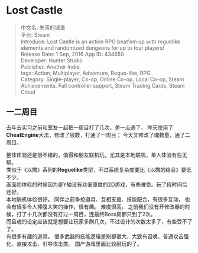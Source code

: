 # Lost Castle

> 中文名: 失落的城堡  
> 平台: Steam  
> Introduce: Lost Castle is an action RPG beat'em up with roguelike elements and randomized dungeons for up to four players!  
> Release Date: 1 Sep, 2016
> App ID: 434650  
> Developer: Hunter Studio  
> Publisher: Another Indie  
> tags:
    Action,
    Multiplayer,
    Adventure,
    Rogue-like,
    RPG  
> Category:
    Single-player,
    Co-op,
    Online Co-op,
    Local Co-op,
    Steam Achievements,
    Full controller support,
    Steam Trading Cards,
    Steam Cloud

## 一二周目

去年去实习之前和室友一起把一周目打了几次，差一点通了，
昨天使用了**CheatEngine**大法，修改了钱数，打通了一周目；
今天又修改了魂数量，通了二周目。

整体体验还是很不错的，值得和朋友联机玩，尤其是本地联机，单人体验有些无聊。  
类似于《以撒》系列的**Roguelike**类型，不过系统复杂度要比《以撒的结合》要低不少。  
画面初体验的时候因为是Y轴没有丝毫原度的2D游戏，有些难受。玩了段时间后还好。  
本地联机体验很好。
同伴之前争抢道具、互相支援、技能配合，有很多互动，
也会有很多令人捧腹大笑的操作，很有趣。
难度很高。
之前我们没有开修改器的时候，打了十几次都没有打过一周目，连最终Boss房都只到了2次。  
而且魂的设定应该就是想要让玩家多刷几次，不过设计的次数太多了，有些受不了了。  
有很多有趣的道具。
很多武器的技能逻辑差别都很大，大致有召唤、普通攻击强化、直接攻击、引导攻击类。
国产游戏里面比较耐玩的了。